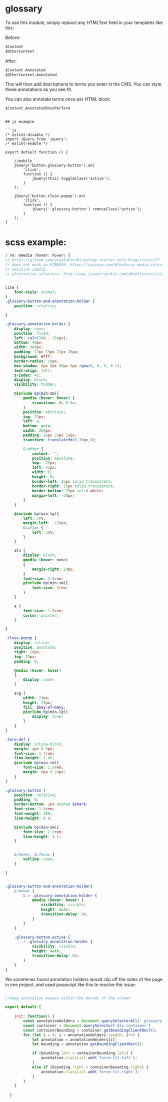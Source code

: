 # glossary

To use this module, simply replace any HTMLText field in your templates like this:

Before:
```html
$Content
$OtherContent
```

After:
```html
$Content.Annotated
$OtherContent.Annotated
```

This will then add descriptions to terms you enter in the CMS. You can style
these annotations as you see fit.

You can also annotate terms once per HTML block
```html
$Content.AnnotatedOncePerTerm
```

```

## js example

```js
/* eslint-disable */
import jQuery from 'jquery';
/* eslint-enable */

export default function () {

    //mobile
    jQuery('button.glossary-button').on(
        'click',
        function () {
            jQuery(this).toggleClass('active');
        }
    );

    jQuery('button.close-popup').on(
        'click',
        function () {
            jQuery('.glossary-button').removeClass('active');
        }
    );
}
```

# scss example:

```scss
/ re: @media (hover: hover) {
// https://github.com/greglobinski/gatsby-starter-hero-blog/issues/27
// does not work on FIREFOX: https://caniuse.com/#feat=css-media-interaction
// solution coming.
// alternative solutions: http://www.javascriptkit.com/dhtmltutors/sticky-hover-issue-solutions.shtml


cite {
    font-style: normal;
}
.glossary-button-and-annotation-holder {
    position: relative;

}

.glossary-annotation-holder {
    display: none;
    position: fixed;
    left: calc(50% - 150px);
    bottom: 40px;
    width: 300px;
    padding: 22px 19px 22px 26px;
    background: #fff;
    border-radius: 10px;
    box-shadow: 0px 0px 60px 0px rgba(0, 0, 0, 0.1);
    text-align: left;
    z-index: 40;
    display: block;
    visibility: hidden;

    @include bp(min-sm){
        @media (hover: hover) {
            transition: 0s 0.5s;
        }
        position: absolute;
        top: 25px;
        left: 0;
        bottom: auto;
        width: 260px;
        padding: 26px 29px 29px;
        transform: translate3d(0,30px,0);

        &:after {
            content: '';
            position: absolute;
            top: -25px;
            left: 45px;
            width: 0;
            height: 0;
            border-left: 25px solid transparent;
            border-right: 25px solid transparent;
            border-bottom: 25px solid white;
            margin-left: -28px;
        }
    }

    @include bp(min-lg){
        left: 50%;
        margin-left: -130px;
        &:after {
            left: 50%;
        }
    }

    dfn {
        display: block;
        @media (hover: none)
        {
            margin-right: 20px;
        }
        font-size: 1.8rem;
        @include bp(min-sm){
            font-size: 2rem;
        }
    }

    a {
        font-size: 1.8rem;
        cursor: pointer;
    }

}

.close-popup {
    display: inline;
    position: absolute;
    right: 16px;
    top: 25px;
    padding: 0;

    @media (hover: hover)
    {
        display: none;
    }

    svg {
        width: 23px;
        height: 23px;
        fill: $bay-of-many;
        @include bp(min-lg){
            display: none;
        }
    }
}

.term-def {
    display: inline-block;
    margin: 4px 0 8px;
    font-size: 1.7rem;
    line-height: 1.45;
    @include bp(min-sm){
        font-size: 1.8rem;
        margin: 6px 0 24px;
    }
}

.glossary-button {
    position: relative;
    padding: 0;
    border-bottom: 2px dashed $shark;
    font-size: 1.8rem;
    font-weight: 300;
    line-height: 0.8;

    @include bp(min-sm){
        font-size: 2.0rem;
        line-height: 1.1;
    }


    &:hover, &:focus {
        outline: none;
    }

}


.glossary-button-and-annotation-holder{
    &:hover {
        & > .glossary-annotation-holder {
            @media (hover: hover) {
                visibility: visible;
                height: auto;
                transition-delay: 0s;
            }
        }
    }

    .glossary-button.active {
        + .glossary-annotation-holder {
            visibility: visible;
            height: auto;
            transition-delay: 0s;
        }
    }
}


```

We sometimes found annotation holders would clip off the sides of the page in one project, and used javascript like this to resolve the issue:
```js

//keep annotation popups within the bounds of the screen

export default {
  
    init: function() {
        const annotationHolders = document.querySelectorAll('.glossary-annotation-holder')
        const container = document.querySelector('div.container')
        const containerBounding = container.getBoundingClientRect();
        for (let i = 0; i < annotationHolders.length; i++) {
            let annotation = annotationHolders[i];
            let bounding = annotation.getBoundingClientRect();

            if (bounding.left < containerBounding.left) {
                annotation.classList.add('force-fit-left');
            }
            else if (bounding.right > containerBounding.right) {
                annotation.classList.add('force-fit-right');
            }
        }
    }
  
  }
  

```